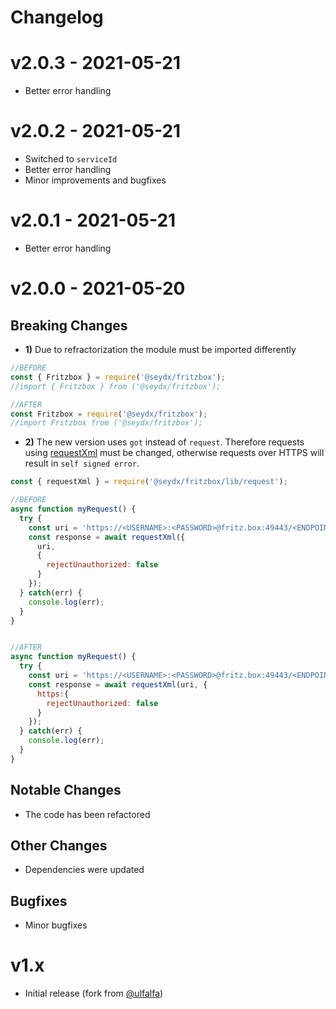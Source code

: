 # Changelog

# v2.0.3 - 2021-05-21
- Better error handling

# v2.0.2 - 2021-05-21
- Switched to `serviceId`
- Better error handling
- Minor improvements and bugfixes

# v2.0.1 - 2021-05-21
- Better error handling

# v2.0.0 - 2021-05-20

## Breaking Changes
- **1)** Due to refractorization the module must be imported differently

```js
//BEFORE
const { Fritzbox } = require('@seydx/fritzbox');
//import { Fritzbox } from ('@seydx/fritzbox');

//AFTER
const Fritzbox = require('@seydx/fritzbox');
//import Fritzbox from ('@seydx/fritzbox');

```

- **2)** The new version uses `got` instead of `request`. Therefore requests using [requestXml](https://github.com/SeydX/fritzbox/blob/c2d7865424e8985896d6724d56c1f919e1bec104/lib/request.js#L61) must be changed, otherwise requests over HTTPS will result in `self signed error`.

```js
const { requestXml } = require('@seydx/fritzbox/lib/request');

//BEFORE
async function myRequest() {
  try {
    const uri = 'https://<USERNAME>:<PASSWORD>@fritz.box:49443/<ENDPOINT>';
    const response = await requestXml({
      uri,
      {
        rejectUnauthorized: false
      }
    });
  } catch(err) {
    console.log(err);
  }
}


//AFTER
async function myRequest() {
  try {
    const uri = 'https://<USERNAME>:<PASSWORD>@fritz.box:49443/<ENDPOINT>';
    const response = await requestXml(uri, {
      https:{
        rejectUnauthorized: false
      }
    });
  } catch(err) {
    console.log(err);
  }
}
```

## Notable Changes
- The code has been refactored

## Other Changes
- Dependencies were updated

## Bugfixes
- Minor bugfixes
  
# v1.x
- Initial release (fork from [@ulfalfa](https://gitlab.com/ulfalfa/fritzbox))
